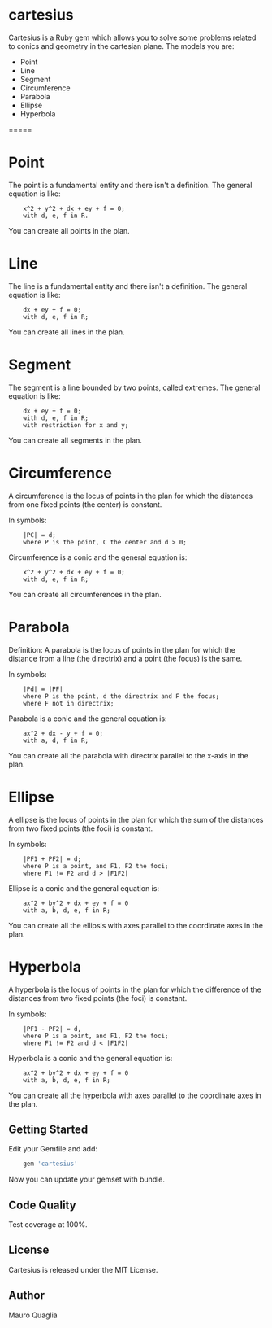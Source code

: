 # cartesius
Cartesius is a Ruby gem which allows you to solve some problems related to conics and geometry in the cartesian plane.
The models you are:
* Point
* Line
* Segment
* Circumference
* Parabola
* Ellipse
* Hyperbola

=====

# Point
The point is a fundamental entity and there isn't a definition. 
The general equation is like:
```
    x^2 + y^2 + dx + ey + f = 0; 
    with d, e, f in R.
```
You can create all points in the plan.

# Line
The line is a fundamental entity and there isn't a definition. 
The general equation is like:
```
    dx + ey + f = 0;
    with d, e, f in R;
```
You can create all lines in the plan.

# Segment
The segment is a line bounded by two points, called extremes. 
The general equation is like:
```
    dx + ey + f = 0;
    with d, e, f in R;
    with restriction for x and y;
```
You can create all segments in the plan.

# Circumference
A circumference is the locus of points in the plan for which the distances from one fixed points (the center) is constant.

In symbols:
```
    |PC| = d;
    where P is the point, C the center and d > 0;
```

Circumference is a conic and the general equation is:
```
    x^2 + y^2 + dx + ey + f = 0;
    with d, e, f in R;
```

You can create all circumferences in the plan.

# Parabola
Definition:
A parabola is the locus of points in the plan for which the distance from a line (the directrix) and a point (the focus) is the same.

In symbols:
```
    |Pd| = |PF|
    where P is the point, d the directrix and F the focus;
    where F not in directrix;
```

Parabola is a conic and the general equation is:
```
    ax^2 + dx - y + f = 0;
    with a, d, f in R;
```
You can create all the parabola with directrix parallel to the x-axis in the plan.


# Ellipse
A ellipse is the locus of points in the plan for which the sum of the distances from two fixed points (the foci) is constant.

In symbols:
```
    |PF1 + PF2| = d;
    where P is a point, and F1, F2 the foci;
    where F1 != F2 and d > |F1F2|
```

Ellipse is a conic and the general equation is:
```
    ax^2 + by^2 + dx + ey + f = 0
    with a, b, d, e, f in R;
```

You can create all the ellipsis with axes parallel to the coordinate axes in the plan.


# Hyperbola
A hyperbola is the locus of points in the plan for which the difference of the distances from two fixed points (the foci) is constant.

In symbols:
```
    |PF1 - PF2| = d, 
    where P is a point, and F1, F2 the foci;
    where F1 != F2 and d < |F1F2|
```

Hyperbola is a conic and the general equation is:
```
    ax^2 + by^2 + dx + ey + f = 0
    with a, b, d, e, f in R;
```

You can create all the hyperbola with axes parallel to the coordinate axes in the plan. 


## Getting Started
Edit your Gemfile and add:
```ruby
    gem 'cartesius'
```
Now you can update your gemset with bundle.

## Code Quality
Test coverage at 100%.

## License
Cartesius is released under the MIT License.

## Author
Mauro Quaglia


    
